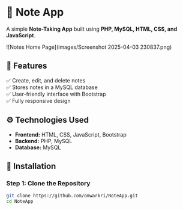 # 📝 Note App  
A simple **Note-Taking App** built using **PHP, MySQL, HTML, CSS, and JavaScript**.


![Notes Home Page](images/Screenshot 2025-04-03 230837.png)

## 🚀 Features  
✅ Create, edit, and delete notes  
✅ Stores notes in a MySQL database  
✅ User-friendly interface with Bootstrap  
✅ Fully responsive design  

## ⚙️ Technologies Used  
- **Frontend:** HTML, CSS, JavaScript, Bootstrap  
- **Backend:** PHP, MySQL  
- **Database:** MySQL  

## 🔧 Installation  
### Step 1: Clone the Repository  
```sh
git clone https://github.com/omwarkri/NoteApp.git
cd NoteApp

